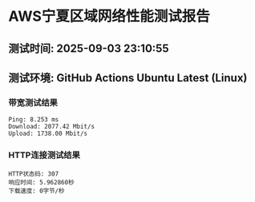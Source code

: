 # AWS宁夏区域网络性能测试报告
## 测试时间: 2025-09-03 23:10:55
## 测试环境: GitHub Actions Ubuntu Latest (Linux)

### 带宽测试结果
```
Ping: 8.253 ms
Download: 2077.42 Mbit/s
Upload: 1738.00 Mbit/s
```

### HTTP连接测试结果
```
HTTP状态码: 307
响应时间: 5.962860秒
下载速度: 0字节/秒
```

